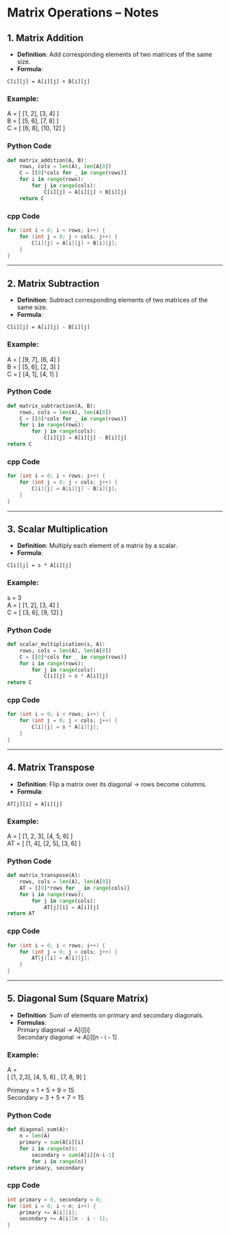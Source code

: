# Matrix Operations – Notes

## 1. Matrix Addition

- **Definition**: Add corresponding elements of two matrices of the same size.
- **Formula**:  
```
C[i][j] = A[i][j] + B[i][j]
```

### Example:

A = [ [1, 2], [3, 4] ]  
B = [ [5, 6], [7, 8] ]  
C = [ [6, 8], [10, 12] ]

### Python Code

```python
def matrix_addition(A, B):     
	rows, cols = len(A), len(A[0])     
	C = [[0]*cols for _ in range(rows)]     
	for i in range(rows):         
		for j in range(cols):             
			C[i][j] = A[i][j] + B[i][j]     
	return C
```

### cpp Code

```cpp
for (int i = 0; i < rows; i++) {     
	for (int j = 0; j < cols; j++) {         
		C[i][j] = A[i][j] + B[i][j];     
	} 
}
```

---

## 2. Matrix Subtraction

- **Definition**: Subtract corresponding elements of two matrices of the same size.
- **Formula**:  
```
C[i][j] = A[i][j] - B[i][j]
```

### Example:

A = [ [9, 7], [6, 4] ]  
B = [ [5, 6], [2, 3] ]  
C = [ [4, 1], [4, 1] ]

### Python Code

```python
def matrix_subtraction(A, B):     
	rows, cols = len(A), len(A[0])     
	C = [[0]*cols for _ in range(rows)]     
	for i in range(rows):         
		for j in range(cols):             
			C[i][j] = A[i][j] - B[i][j]     
return C
```

### cpp Code

```cpp
for (int i = 0; i < rows; i++) {     
	for (int j = 0; j < cols; j++) {         
		C[i][j] = A[i][j] - B[i][j];     
	} 
}
```

---

## 3. Scalar Multiplication

- **Definition**: Multiply each element of a matrix by a scalar.
- **Formula**:  
```
C[i][j] = s * A[i][j]
```

### Example:

s = 3  
A = [ [1, 2], [3, 4] ]  
C = [ [3, 6], [9, 12] ]

### Python Code

```python
def scalar_multiplication(s, A):     
	rows, cols = len(A), len(A[0])     
	C = [[0]*cols for _ in range(rows)]     
	for i in range(rows):         
		for j in range(cols):             
			C[i][j] = s * A[i][j]     
return C
```

### cpp Code

```cpp
for (int i = 0; i < rows; i++) {     
	for (int j = 0; j < cols; j++) {         
		C[i][j] = s * A[i][j];     
	} 
}
```

---

## 4. Matrix Transpose

- **Definition**: Flip a matrix over its diagonal → rows become columns.
- **Formula**:  
```
AT[j][i] = A[i][j]
```

### Example:

A = [ [1, 2, 3], [4, 5, 6] ]  
AT = [ [1, 4], [2, 5], [3, 6] ]

### Python Code

```python
def matrix_transpose(A):     
	rows, cols = len(A), len(A[0])     
	AT = [[0]*rows for _ in range(cols)]     
	for i in range(rows):         
		for j in range(cols):             
			AT[j][i] = A[i][j]     
return AT
```

### cpp Code

```cpp
for (int i = 0; i < rows; i++) {     
	for (int j = 0; j < cols; j++) {         
		AT[j][i] = A[i][j];     
	} 
}
```

---

## 5. Diagonal Sum (Square Matrix)

- **Definition**: Sum of elements on primary and secondary diagonals.
- **Formulas**:  
    Primary diagonal → A[i][i]  
    Secondary diagonal → A[i][n - i - 1]

### Example:

A =  
[ [1, 2,3], [4, 5, 6] , [7, 8, 9] ]

Primary = 1 + 5 + 9 = 15  
Secondary = 3 + 5 + 7 = 15

### Python Code

```python
def diagonal_sum(A):     
	n = len(A)     
	primary = sum(A[i][i] 
	for i in range(n)):     
		secondary = sum(A[i][n-i-1] 
		for i in range(n))     
return primary, secondary
```

### cpp Code

```cpp
int primary = 0, secondary = 0; 
for (int i = 0; i < n; i++) {     
	primary += A[i][i];     
	secondary += A[i][n - i - 1]; 
}
```
